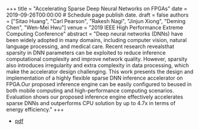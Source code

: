 +++
title = "Accelerating Sparse Deep Neural Networks on FPGAs"
date = 2019-09-26T00:00:00  # Schedule page publish date.
draft = false
authors = ["Sitao Huang", "Carl Pearson", "Rakesh Nagi", "Jinjun Xiong", "Deming Chen", "Wen-Mei Hwu"]
venue = "2019 IEEE High Performance Extreme Computing Conference"
abstract = "Deep neural networks (DNNs) have been widely adopted in many domains, including computer vision, natural language processing, and medical care. Recent research revealsthat sparsity in DNN parameters can be exploited to reduce inference computational complexity and improve network quality. However, sparsity also introduces irregularity and extra complexity in data processing, which make the accelerator design challenging. This work presents the design and implementation of a highly flexible sparse DNN inference accelerator on FPGA.Our proposed inference engine can be easily configured to beused in both mobile computing and high-performance computing scenarios. Evaluation shows our proposed inference engine effectively accelerates sparse DNNs and outperforms CPU solution by up to 4.7x in terms of energy efficiency."
+++

* [pdf](/static/pdf/2019_huang_hpec.pdf)